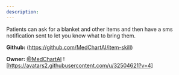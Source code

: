 ```yaml
---
description: 
---
```

Patients can ask for a blanket and other items and then have a sms notification sent to let you know what to bring them.

**Github:** (https://github.com/MedChartAI/item-skill)

**Owner:** [@MedChartAI](https://github.com/MedChartAI) ![https://avatars2.githubusercontent.com/u/32504621?v=4]

